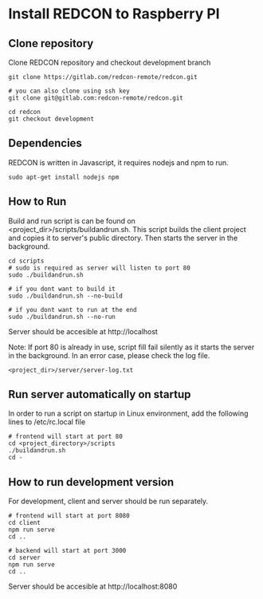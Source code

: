 # Install REDCON to Raspberry PI

## Clone repository
Clone REDCON repository and checkout development branch
```
git clone https://gitlab.com/redcon-remote/redcon.git

# you can also clone using ssh key
git clone git@gitlab.com:redcon-remote/redcon.git

cd redcon
git checkout development
```

## Dependencies
REDCON is written in Javascript, it requires nodejs and npm to run.
```
sudo apt-get install nodejs npm
```

## How to Run
Build and run script is can be found on <project_dir>/scripts/buildandrun.sh. This script builds the client project and copies it to server's public directory. Then starts the server in the background.
```
cd scripts
# sudo is required as server will listen to port 80
sudo ./buildandrun.sh

# if you dont want to build it 
sudo ./buildandrun.sh --no-build

# if you dont want to run at the end
sudo ./buildandrun.sh --no-run
```
Server should be accesible at http://localhost

Note: If port 80 is already in use, script fill fail silently as it starts the server in the background. In an error case, please check the log file.
```
<project_dir>/server/server-log.txt
```

## Run server automatically on startup
In order to run a script on startup in Linux environment, add the following lines to /etc/rc.local file
```
# frontend will start at port 80
cd <project_directory>/scripts
./buildandrun.sh
cd -
```


## How to run development version
For development, client and server should be run separately.
```
# frontend will start at port 8080
cd client
npm run serve
cd ..

# backend will start at port 3000
cd server
npm run serve
cd ..
```
Server should be accesible at http://localhost:8080